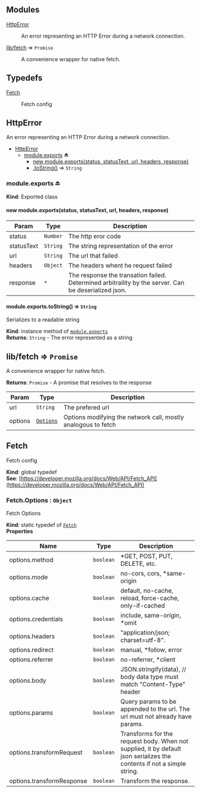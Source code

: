 ## Modules

<dl>
<dt><a href="#module_HttpError">HttpError</a></dt>
<dd><p>An error representing an HTTP Error during a network connection.</p>
</dd>
<dt><a href="#module_lib/fetch">lib/fetch</a> ⇒ <code>Promise</code></dt>
<dd><p>A convenience wrapper for native fetch.</p>
</dd>
</dl>

## Typedefs

<dl>
<dt><a href="#Fetch">Fetch</a></dt>
<dd><p>Fetch config</p>
</dd>
</dl>

<a name="module_HttpError"></a>

## HttpError
An error representing an HTTP Error during a network connection.


* [HttpError](#module_HttpError)
    * [module.exports](#exp_module_HttpError--module.exports) ⏏
        * [new module.exports(status, statusText, url, headers, response)](#new_module_HttpError--module.exports_new)
        * [.toString()](#module_HttpError--module.exports+toString) ⇒ <code>String</code>

<a name="exp_module_HttpError--module.exports"></a>

### module.exports ⏏
**Kind**: Exported class  
<a name="new_module_HttpError--module.exports_new"></a>

#### new module.exports(status, statusText, url, headers, response)

| Param | Type | Description |
| --- | --- | --- |
| status | <code>Number</code> | The http eror code |
| statusText | <code>String</code> | The string representation of the error |
| url | <code>String</code> | The url that failed |
| headers | <code>Object</code> | The headers whent he request failed |
| response | <code>\*</code> | The response the transation failed.  Determined arbitraility by the server. Can be deserialized json. |

<a name="module_HttpError--module.exports+toString"></a>

#### module.exports.toString() ⇒ <code>String</code>
Serializes to a readable string

**Kind**: instance method of [<code>module.exports</code>](#exp_module_HttpError--module.exports)  
**Returns**: <code>String</code> - The error represented as a string  
<a name="module_lib/fetch"></a>

## lib/fetch ⇒ <code>Promise</code>
A convenience wrapper for native fetch.

**Returns**: <code>Promise</code> - A promise that resolves to the response  

| Param | Type | Description |
| --- | --- | --- |
| url | <code>String</code> | The prefered url |
| options | [<code>Options</code>](#Fetch.Options) | Options modifying the network call, mostly analogous to fetch |

<a name="Fetch"></a>

## Fetch
Fetch config

**Kind**: global typedef  
**See**: [https://developer.mozilla.org/docs/Web/API/Fetch_API](https://developer.mozilla.org/docs/Web/API/Fetch_API)  
<a name="Fetch.Options"></a>

### Fetch.Options : <code>Object</code>
Fetch Options

**Kind**: static typedef of [<code>Fetch</code>](#Fetch)  
**Properties**

| Name | Type | Description |
| --- | --- | --- |
| options.method | <code>boolean</code> | *GET, POST, PUT, DELETE, etc. |
| options.mode | <code>boolean</code> | no-cors, cors, *same-origin |
| options.cache | <code>boolean</code> | default, no-cache, reload, force-cache, only-if-cached |
| options.credentials | <code>boolean</code> | include, same-origin, *omit |
| options.headers | <code>boolean</code> | "application/json; charset=utf-8". |
| options.redirect | <code>boolean</code> | manual, *follow, error |
| options.referrer | <code>boolean</code> | no-referrer, *client |
| options.body | <code>boolean</code> | JSON.stringify(data), // body data type must match "Content-Type" header |
| options.params | <code>boolean</code> | Query params to be appended to the url. The url must not already have params. |
| options.transformRequest | <code>boolean</code> | Transforms for the request body. When not supplied, it by default json serializes the contents if not a simple string. |
| options.transformResponse | <code>boolean</code> | Transform the response. |

